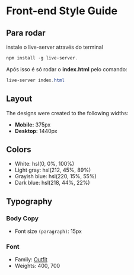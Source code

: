 # Front-end Style Guide

## Para rodar

instale o live-server através do terminal 

~~~ powershell
npm install -g live-server.
~~~
Após isso é só rodar o **index.html** pelo comando:
~~~ powershell
live-server index.html
~~~

## Layout


The designs were created to the following widths:

- **Mobile:** 375px
- **Desktop:** 1440px

## Colors

- White: hsl(0, 0%, 100%)
- Light gray: hsl(212, 45%, 89%)
- Grayish blue: hsl(220, 15%, 55%)
- Dark blue: hsl(218, 44%, 22%)

## Typography

### Body Copy

- Font size `(paragraph)`: 15px

### Font

- Family: [Outfit](https://fonts.google.com/specimen/Outfit)
- Weights: 400, 700
